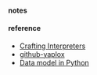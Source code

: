 
#### notes

#### reference
* [Crafting Interpreters](https://craftinginterpreters.com/) 
* [github-yaplox](https://github.com/RoelAdriaans/yaplox)
* [Data model in Python](https://docs.python.org/3/reference/datamodel.html)